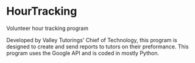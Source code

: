 # HourTracking
Volunteer hour tracking program


  Developed by Valley Tutorings' Chief of Technology, this program is designed to create and send reports to tutors on their preformance. This program uses the Google API and is coded in mostly Python.
